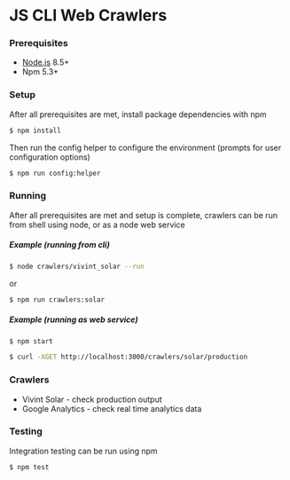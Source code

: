 # JS CLI Web Crawlers

### Prerequisites

* [Node.js](https://nodejs.org/en/) 8.5+
* Npm 5.3+

### Setup

After all prerequisites are met, install package dependencies with npm

```bash
$ npm install
```

Then run the config helper to configure the environment (prompts for user configuration options)

```bash
$ npm run config:helper
```


### Running

After all prerequisites are met and setup is complete, crawlers can be run from shell using node, or as a node 
web service

##### Example (running from cli)

```bash
$ node crawlers/vivint_solar --run
```
or
```bash
$ npm run crawlers:solar
```

##### Example (running as web service)

```bash
$ npm start
```
```bash
$ curl -XGET http://localhost:3000/crawlers/solar/production
```

### Crawlers

* Vivint Solar - check production output
* Google Analytics - check real time analytics data

### Testing

Integration testing can be run using npm
```bash
$ npm test
```
